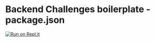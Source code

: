 # Backend Challenges boilerplate - package.json
[![Run on Repl.it](https://replit.com/@kurotom/boilerplate-npm)](https://replit.com/@kurotom/boilerplate-npm)

